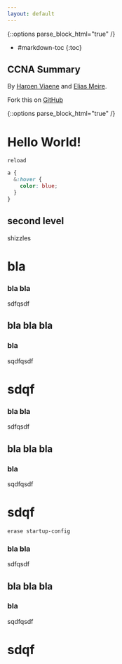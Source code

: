 ```yaml
---
layout: default
---
```

{::options parse_block_html="true" /}
<div class="aside">

* #markdown-toc
{:toc}

## CCNA Summary

By [Haroen Viaene](https://github.com/haroenv) and [Elias Meire](https://github.com/eliasmeire).

Fork this on [GitHub](https://github.com/haroenv/ccna-summary)

</div>

{::options parse_block_html="true" /}
<div class="content">

# Hello World!

`reload`

```scss
a {
  &:hover {
    color: blue;
  }
}
```

## second level

shizzles

# bla

### bla bla

sdfqsdf


## bla bla bla

### bla

sqdfqsdf

# sdqf


### bla bla

sdfqsdf


## bla bla bla

### bla

sqdfqsdf

# sdqf

`erase startup-config`

### bla bla

sdfqsdf


## bla bla bla

### bla

sqdfqsdf

# sdqf

</div>